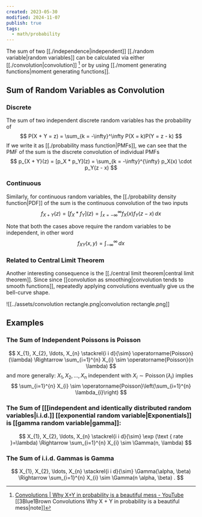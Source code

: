 ```yaml
---
created: 2023-05-30
modified: 2024-11-07
publish: true
tags:
  - math/probability
---
```

The sum of two [[./independence|independent]] [[./random variable|random variables]] can be calculated via either [[./convolution|convolution]]  [^1] or by using [[./moment generating functions|moment generating functions]].

## Sum of Random Variables as Convolution
### Discrete
The sum of two independent discrete random variables has the probability of
$$
P(X + Y = z) = \sum_{k = -\infty}^\infty P(X = k)P(Y = z - k)
$$
If we write it as [[./probability mass function|PMFs]], we can see that the PMF of the sum is the discrete convolution of individual PMFs
$$
p_{X + Y}(z) = [p_X * p_Y](z) = \sum_{k = -\infty}^{\infty} p_X(x) \cdot p_Y(z - x)
$$
### Continuous
Similarly, for continuous random variables, the [[./probability density function|PDF]] of the sum is the continuous convolution of the two inputs
$$
f_{X + Y}(z) = 
[f_X * f_Y](z) = \int_{x = -\infty}^\infty f_X(x) f_Y(z - x) \, dx 
$$

Note that both the cases above require the random variables to be independent, in other word
$$
f_{XY}(x, y) = \int_{-\infty}^{\infty} \, dx 
$$
### Related to Central Limit Theorem
Another interesting consequence is the [[./central limit theorem|central limit theorem]]. Since since [[convolution as smoothing|convolution tends to smooth functions]], repeatedly applying convolutions eventually give us the bell-curve shape.

![[../assets/convolution rectangle.png|convolution rectangle.png]]

## Examples
### The Sum of Independent Poissons is Poisson
$$
   X_{1}, X_{2}, \ldots, X_{n} \stackrel{i i d}{\sim} \operatorname{Poisson}(\lambda) \Rightarrow \sum_{i=1}^{n} X_{i} \sim \operatorname{Poisson}(n \lambda)
$$
and more generally: $X_{1}, X_{2}, \ldots, X_{n}$ independent with $X_{i} \sim \operatorname{Poisson}\left(\lambda_{i}\right)$ implies $$
\sum_{i=1}^{n} X_{i} \sim \operatorname{Poisson}\left(\sum_{i=1}^{n} \lambda_{i}\right)
$$
### The Sum of [[[independent and identically distributed random variables|i.i.d.]] [[exponential random variable|Exponentials]] is [[gamma random variable|gamma]]:
$$
X_{1}, X_{2}, \ldots, X_{n} \stackrel{i i d}{\sim} \exp (\text { rate }=\lambda) \Rightarrow \sum_{i=1}^{n} X_{i} \sim \Gamma(n, \lambda)
$$
### The Sum of i.i.d. Gammas is Gamma
   $$
   X_{1}, X_{2}, \ldots, X_{n} \stackrel{i i d}{\sim} \Gamma(\alpha, \beta) \Rightarrow \sum_{i=1}^{n} X_{i} \sim \Gamma(n \alpha, \beta) .
   $$

[^1]: [Convolutions | Why X+Y in probability is a beautiful mess - YouTube](https://www.youtube.com/watch?v=IaSGqQa5O-M) [[3Blue1Brown Convolutions Why X + Y in probability is a beautiful mess|note]]